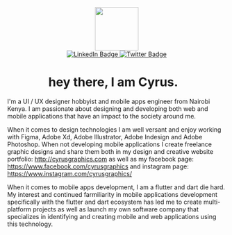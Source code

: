 <div id="header" align="center">
  <img src="https://media.giphy.com/media/M9gbBd9nbDrOTu1Mqx/giphy.gif" width="100"/>
</div>
<div id="badges" align="center">
  <a href="https://www.linkedin.com/in/cyruskigo/">
    <img src="https://img.shields.io/badge/LinkedIn-blue?style=for-the-badge&logo=linkedin&logoColor=white" alt="LinkedIn Badge"/>
  </a>
<!--   <a href="your-youtube-URL">
    <img src="https://img.shields.io/badge/YouTube-red?style=for-the-badge&logo=youtube&logoColor=white" alt="Website Badge"/>
  </a> -->
  <a href="https://twitter.com/cyruskigo30">
    <img src="https://img.shields.io/badge/Twitter-blue?style=for-the-badge&logo=twitter&logoColor=white" alt="Twitter Badge"/>
  </a>
  
  <h1>
  hey there, I am Cyrus.
  <img src="https://media.giphy.com/media/hvRJCLFzcasrR4ia7z/giphy.gif" width="10px"/>
</h1> 
  
</div>



I'm a UI / UX designer hobbyist and mobile apps engineer from Nairobi Kenya. I am passionate about designing and developing both web and mobile applications that have an impact to the society around me. 

When it comes to design technologies I am well versant and enjoy working with Figma, Adobe Xd, Adobe Illustrator, Adobe Indesign and Adobe Photoshop. When not developing mobile applications I create freelance graphic designs and share them both in my design and creative website portfolio:  http://cyrusgraphics.com as well as my facebook page: https://www.facebook.com/cyrusgraphics and instagram page: https://www.instagram.com/cyrusgraphics/

When it comes to mobile apps development, I am a flutter and dart die hard.  My interest and continued farmiliarity in  mobile applications development specifically with the flutter and dart ecosystem has led me to create multi-platform projects as well as launch my own software company that specializes in identifying and creating mobile and web applications using this technology.


